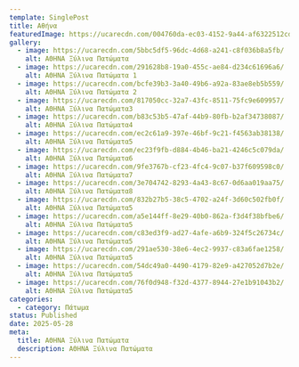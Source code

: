 ```yaml
---
template: SinglePost
title: Αθήνα
featuredImage: https://ucarecdn.com/004760da-ec03-4152-9a44-af6322512cd8/
gallery:
  - image: https://ucarecdn.com/5bbc5df5-96dc-4d68-a241-c8f036b8a5fb/
    alt: ΑΘΗΝΑ Ξύλινα Πατώματα
  - image: https://ucarecdn.com/291628b8-19a0-455c-ae84-d234c61696a6/
    alt: ΑΘΗΝΑ Ξύλινα Πατώματα 1
  - image: https://ucarecdn.com/bcfe39b3-3a40-49b6-a92a-83ae8eb5b559/
    alt: ΑΘΗΝΑ Ξύλινα Πατώματα 2
  - image: https://ucarecdn.com/817050cc-32a7-43fc-8511-75fc9e609957/
    alt: ΑΘΗΝΑ Ξύλινα Πατώματα3
  - image: https://ucarecdn.com/b83c53b5-47af-44b9-80fb-b2af34738087/
    alt: ΑΘΗΝΑ Ξύλινα Πατώματα4
  - image: https://ucarecdn.com/ec2c61a9-397e-46bf-9c21-f4563ab38138/
    alt: ΑΘΗΝΑ Ξύλινα Πατώματα5
  - image: https://ucarecdn.com/ec23f9fb-d884-4b46-ba21-4246c5c079da/
    alt: ΑΘΗΝΑ Ξύλινα Πατώματα6
  - image: https://ucarecdn.com/9fe3767b-cf23-4fc4-9c07-b37f609598c0/
    alt: ΑΘΗΝΑ Ξύλινα Πατώματα7
  - image: https://ucarecdn.com/3e704742-8293-4a43-8c67-0d6aa019aa75/
    alt: ΑΘΗΝΑ Ξύλινα Πατώματα8
  - image: https://ucarecdn.com/832b27b5-38c5-4702-a24f-3d60c502fb0f/
    alt: ΑΘΗΝΑ Ξύλινα Πατώματα5
  - image: https://ucarecdn.com/a5e144ff-8e29-40b0-862a-f3d4f38bfbe6/
    alt: ΑΘΗΝΑ Ξύλινα Πατώματα5
  - image: https://ucarecdn.com/c83ed3f9-ad27-4afe-a6b9-324f5c26734c/
    alt: ΑΘΗΝΑ Ξύλινα Πατώματα5
  - image: https://ucarecdn.com/291ae530-38e6-4ec2-9937-c83a6fae1258/
    alt: ΑΘΗΝΑ Ξύλινα Πατώματα5
  - image: https://ucarecdn.com/54dc49a0-4490-4179-82e9-a427052d7b2e/
    alt: ΑΘΗΝΑ Ξύλινα Πατώματα5
  - image: https://ucarecdn.com/76f0d948-f32d-4377-8944-27e1b91043b2/
    alt: ΑΘΗΝΑ Ξύλινα Πατώματα5
categories:
  - category: Πάτωμα
status: Published
date: 2025-05-28
meta:
  title: ΑΘΗΝΑ Ξύλινα Πατώματα
  description: ΑΘΗΝΑ Ξύλινα Πατώματα
---
```

